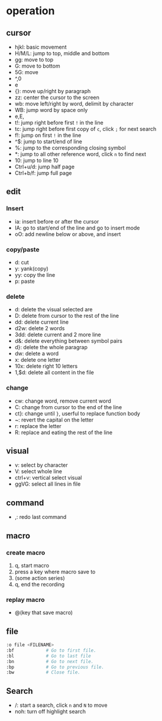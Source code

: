 # operation

## cursor

- hjkl: basic movement
- H/M/L: jump to top, middle and bottom
- gg: move to top
- G: move to bottom
- 5G: move
- ^,0
- e
- {}: move up/right by paragraph
- zz: center the cursor to the screen
- wb: move left/right by word, delimit by character
- WB: jump word by space only
- e,E,
- t!: jump right before first `!` in the line
- tc: jump right before first copy of `c`, click `;` for next search
- f!: jump on first `!` in the line
- ^$: jump to start/end of line
- %: jump to the corresponding closing symbol
- \*: jump to all other reference word, click `n` to find next
- 10: jump to line 10
- Ctrl+u/d: jump half page
- Ctrl+b/f: jump full page

## edit

### Insert

- ia: insert before or after the cursor
- IA: go to start/end of the line and go to insert mode
- oO: add newline below or above, and insert

### copy/paste

- d: cut
- y: yank(copy)
- yy: copy the line
- p: paste

### delete

- d: delete the visual selected are
- D: delete from cursor to the rest of the line
- dd: delete current line
- d2w: delete 2 words
- 3dd: delete current and 2 more line
- d&: delete everything between symbol pairs
- d}: delete the whole paragrap
- dw: delete a word
- x: delete one letter
- 10x: delete right 10 letters
- 1,$d: delete all content in the file

### change

- cw: change word, remove current word
- C: change from cursor to the end of the line
- ct}: change until `}`, userful to replace function body
- ~: revert the capital on the letter
- r: replace the letter
- R: replace and eating the rest of the line

## visual

- v: select by character
- V: select whole line
- ctrl+v: vertical select visual
- ggVG: select all lines in file

## command

- ,: redo last command

## macro

### create macro

1. q, start macro
1. press a key where macro save to
1. (some action series)
1. q, end the recording

### replay macro

- @(key that save macro)

## file

```sh
:o file <FILENAME>
:bf            # Go to first file.
:bl            # Go to last file
:bn            # Go to next file.
:bp            # Go to previous file.
:bw            # Close file.
```

## Search

- /: start a search, click `n` and `N` to move
- noh: turn off highlight search
